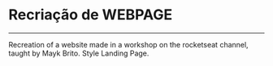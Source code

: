 #    Recriação de WEBPAGE
-------------------------------------
 Recreation of a website made in a workshop on the rocketseat channel, taught by Mayk Brito. Style Landing Page.
